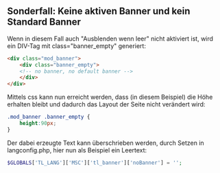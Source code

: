 ## Sonderfall: Keine aktiven Banner und kein Standard Banner

Wenn in diesem Fall auch "Ausblenden wenn leer" nicht aktiviert ist, wird ein
DIV-Tag mit class="banner_empty" generiert:

```html
<div class="mod_banner">
	<div class="banner_empty">
	<!-- no banner, no default banner -->
	</div>
</div>
```

Mittels css kann nun erreicht werden, dass (in diesem Beispiel) die Höhe
erhalten bleibt und dadurch das Layout der Seite nicht verändert wird:

```css
.mod_banner .banner_empty {
    height:90px;
}
```

Der dabei erzeugte Text kann überschrieben werden, durch Setzen in langconfig.php,
hier nun als Beispiel ein Leertext:

```php
$GLOBALS['TL_LANG']['MSC']['tl_banner']['noBanner'] = '';
```
